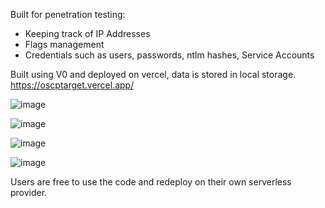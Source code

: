 Built for penetration testing:
- Keeping track of IP Addresses
- Flags management
- Credentials such as users, passwords, ntlm hashes, Service Accounts

Built using V0 and deployed on vercel, data is stored in local storage.
https://oscptarget.vercel.app/

![image](https://github.com/user-attachments/assets/b33cd08b-7614-4f52-a2d8-b4919f2d7b62)

![image](https://github.com/user-attachments/assets/0e9978a7-7671-4aba-9cf1-0a6d08862dd3)

![image](https://github.com/user-attachments/assets/85c651d5-85e9-4b27-91c1-155846d378f2)

![image](https://github.com/user-attachments/assets/34ddf945-1cf7-44d6-a18b-c4b8844a7446)

Users are free to use the code and redeploy on their own serverless provider.
